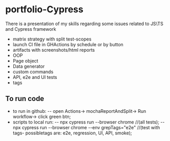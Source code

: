 # portfolio-Cypress
There is a presentation of my skills regarding some issues related to JS\TS and Cypress framework
- matrix strategy with split test-scopes
- launch CI file in GHActions by schedule or by button
- artifacts with screenshots/html reports
- OOP
- Page object
- Data generator
- custom commands
- API, e2e and UI tests
- tags

## To run code
- to run in github:
-- open Actions-> mochaReportAndSplit-> Run workflow-> click green btn;
- scripts to local run:
-- npx cypress run --browser chrome   //(all tests);
-- npx cypress run --browser chrome --env grepTags="e2e"   //(test with tags- possibletags are: e2e, regression, UI, API, smoke); 
